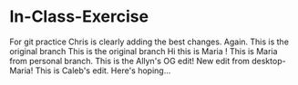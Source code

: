 # In-Class-Exercise
For git practice
Chris is clearly adding the best changes. Again.
This is the original branch
This is the original branch
Hi this is Maria !
This is Maria from personal branch.
This is the Allyn's OG edit!
New edit from desktop-Maria!
This is Caleb's edit. Here's hoping...

